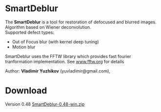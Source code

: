 SmartDeblur
===========

The **SmartDeblur** is a tool for restoration of defocused and blurred images. 
Algorithm based on Wiener deconvolution.<br>
Supported defect types:<ul>
<li>Out of Focus blur (with kernel deep tuning)</li>
<li>Motion blur</li></ul></p>
<p>SmartDeblur uses the FFTW library which provides fast fourier tranformation implementation. 
See <a href='www.fftw.org'>www.fftw.org</a> for details </p>
<p>Author: <b>Vladimir Yuzhikov</b> (yuvladimir@gmail.com), 

Download
========
Version 0.48
[SmartDeblur-0.48-win.zip](downloads/SmartDeblur-0.48-win.zip)